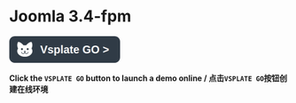 # Joomla 3.4-fpm

<a href="https://www.vsplate.com/?docker-compose=https://github.com/vsplate/dcenvs/joomla/3.4-fpm"><img alt="VSPLATE GO" src="https://raw.githubusercontent.com/vsplate/images/master/vsgo_btn.png" width="200px"></a>

**Click the `VSPLATE GO` button to launch a demo online / 点击`VSPLATE GO`按钮创建在线环境**